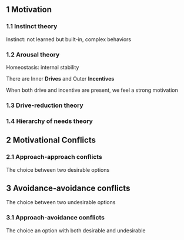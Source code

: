 ## 1 Motivation

### 1.1 Instinct theory

Instinct: not learned but built-in, complex behaviors

### 1.2 Arousal theory

Homeostasis: internal stability

There are Inner **Drives** and Outer **Incentives**

When both drive and incentive are present, we feel a strong motivation

### 1.3 Drive-reduction theory

### 1.4 Hierarchy of needs theory

## 2 Motivational Conflicts

### 2.1 Approach-approach conflicts

The choice between two desirable options

## 3 Avoidance-avoidance conflicts

The choice between two undesirable options

### 3.1 Approach-avoidance conflicts

The choice an option with both desirable and undesirable